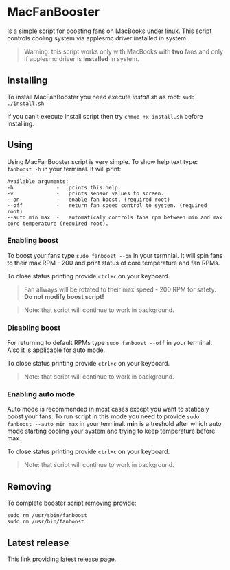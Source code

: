 # MacFanBooster

Is a simple script for boosting fans on MacBooks under linux. This script controls cooling system via applesmc driver installed in system.

> Warning: this script works only with MacBooks with **two** fans and only if applesmc driver is **installed** in system.

## Installing

To install MacFanBooster you need execute *install.sh* as root: `sudo ./install.sh`

If you can't execute install script then try `chmod +x install.sh` before installing.

## Using

Using MacFanBooster script is very simple. To show help text type: `fanboost -h` in your terminal. It will print:
```
Available arguments:
-h              -   prints this help.
-v              -   prints sensor values to screen.
--on            -   enable fan boost. (required root)
--off           -   return fan speed control to system. (required root)
--auto min max  -   automaticaly controls fans rpm between min and max core temperature (required root).
```

### Enabling boost

To boost your fans type `sudo fanboost --on` in your termnial. It will spin fans to their max RPM - 200 and print status of core temperature and fan RPMs.

To close status printing provide `ctrl+c` on your keyboard.

> Fan allways will be rotated to their max speed - 200 RPM for safety. **Do not modify boost script!**

> Note: that script will continue to work in background.

### Disabling boost

For returning to default RPMs type `sudo fanboost --off` in your terminal. Also it is applicable 
for auto mode.

To close status printing provide `ctrl+c` on your keyboard.

> Note: that script will continue to work in background.

### Enabling auto mode

Auto mode is recommended in most cases except you want to staticaly boost your fans. To run script
in this mode you need to provide `sudo fanboost --auto min max` in your terminal. **min** is a
treshold after which auto mode starting cooling your system and trying to keep temperature before
max.

To close status printing provide `ctrl+c` on your keyboard.

> Note: that script will continue to work in background.

## Removing

To complete booster script removing provide:
``` shell
sudo rm /usr/sbin/fanboost
sudo rm /usr/bin/fanboost
```

## Latest release

This link providing
[latest release page](https://github.com/MyCatShoegazer/MacBookFanBooster/releases/latest).